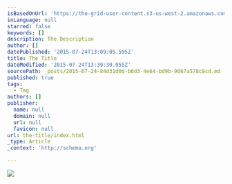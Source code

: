```yaml
---
isBasedOnUrl: 'https://the-grid-user-content.s3-us-west-2.amazonaws.com/314683f0-fa65-4e53-aac2-662259e4e543.jpg'
inLanguage: null
starred: false
keywords: []
description: The Description
author: []
datePublished: '2015-07-24T13:09:05.595Z'
title: The Title
dateModified: '2015-07-24T13:39:30.955Z'
sourcePath: _posts/2015-07-24-84d31d0d-b6d3-4e64-bd9b-9067a578c8cd.md
published: true
tags:
  - Tag
authors: []
publisher:
  name: null
  domain: null
  url: null
  favicon: null
url: the-title/index.html
_type: Article
_context: 'http://schema.org'

---
```

![](https://the-grid-user-content.s3-us-west-2.amazonaws.com/314683f0-fa65-4e53-aac2-662259e4e543.jpg)